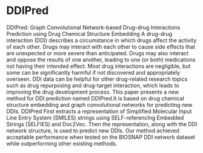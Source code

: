 # DDIPred
DDIPred: Graph Convolutional Network-based Drug-drug Interactions Prediction using Drug Chemical Structure Embedding
A drug-drug interaction (DDI) describes a circumstance in which drugs affect the activity of each other. Drugs may interact with each other to cause side effects that are unexpected or more severe than anticipated. Drugs may also interact and oppose the results of one another, leading to one (or both) medications not having their intended effect. Most drug interactions are negligible, but some can be significantly harmful if not discovered and appropriately overseen. DDI data can be helpful for other drug-related research topics such as drug repurposing and drug-target interaction, which leads to improving the drug development process. This paper presents a new method for DDI prediction named DDIPred.It is based on drug chemical structure embedding and graph convolutional networks for predicting new DDIs. DDIPred First extracts a representation of Simplified Molecular Input Line Entry System (SMILES) strings using SELF-referencIng Embedded Strings (SELFIES) and Doc2Vec. Then the representation, along with the DDI network structure, is used to predict new DDIs. Our method achieved acceptable performance when tested on the BIOSNAP DDI network dataset while outperforming other existing methods.
